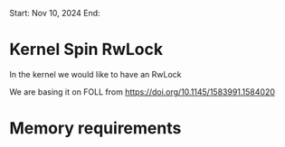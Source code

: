 Start: Nov 10, 2024
End:

# Kernel Spin RwLock
In the kernel we would like to have an RwLock

We are basing it on FOLL from https://doi.org/10.1145/1583991.1584020

# Memory requirements

